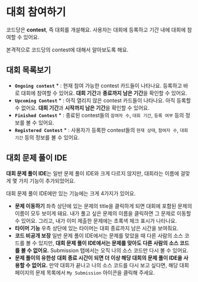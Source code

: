 # 대회 참여하기 #

코드당은 **contest**, 즉 대회를 개설해요. 사용자는 대회에 등록하고 기간 내에 대회에 참여할 수 있어요.

본격적으로 코드당의 contest에 대해서 알아보도록 해요.

## 대회 목록보기 ##

- **`Ongoing contest`** * : 현재 참여 가능한 contest 카드들이 나타나요. 등록하고 바로 대회에 참여할 수 있어요.
    **대회 기간**과 **종료까지 남은 기간**을 확인할 수 있어요.
- **`Upcoming Contest`** * : 아직 열리지 않은 contest 카드들이 나타나요. 아직 등록할 수 없어요.
    **대회 기간**과 **시작까지 남은 기간**을 확인할 수 있어요.
- **`Finished Contest`** * : 종료된 contest들의 `참여자 수`, `대회 기간`, `등록 여부` 등의 정보를 볼 수 있어요.
- **`Registered Contest`** * : 사용자가 등록한 contest들의 `현재 상태`, `참여자 수`, `대회 기간` 등의 정보를 볼 수 있어요.

## 대회 문제 풀이 IDE ##

**대회 문제 풀이 IDE**는 일반 문제 풀이 IDE와 크게 다르지 않지만, 대회라는 이름에 걸맞게 몇 가지 기능이 추가되었어요.

대회 문제 풀이 IDE에만 있는 기능에는 크게 4가지가 있어요.

- **문제 이동하기**
  좌측 상단에 있는 문제의 title을 클릭하게 되면 대회에 포함된 문제의 이름이 모두 보이게 돼요. 내가 풀고 싶은 문제의 이름을 클릭하면 그 문제로 이동할 수 있어요.
  그리고, 내가 이미 제출한 문제에는 초록색 체크 표시가 나타나요.
- **타이머 기능**
  우측 상단에 있는 타이머는 대회 종료까지 남은 시간을 보여줘요. 
- **코드 비공개 보장**
  일반 문제 풀이 IDE에서는 문제를 맞았을 때 다른 사람의 소스 코드를 볼 수 있지만, **대회 문제 풀이 IDE에서는 문제를 맞아도 다른 사람의 소스 코드를 볼 수 없어요.**
  Submission 탭에서는 오직 나의 소스 코드만 다시 볼 수 있어요.
- **문제 풀이의 유한성**
  **대회 종료 시간이 되면 더 이상 해당 대회의 문제 풀이 IDE을 사용할 수 없어요.**
  만약 대회가 끝나고 나의 소스 코드를 다시 보고 싶다면, 해당 대회 페이지의 문제 목록에서 `My Submission` 아이콘을 클릭해 주세요.
